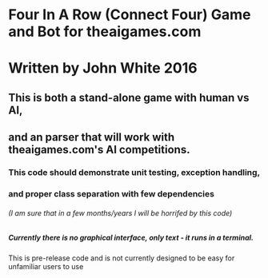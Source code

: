 # Four In A Row (Connect Four) Game and Bot for theaigames.com
# Written by John White 2016


## This is both a stand-alone game with human vs AI,
## and an parser that will work with theaigames.com's AI competitions.


### This code should demonstrate unit testing, exception handling,
### and proper class separation with few dependencies
###### (I am sure that in a few months/years I will be horrifed by this code)


##### Currently there is no graphical interface, only text - it runs in a terminal.


This is pre-release code and is not currently designed to be easy for
unfamiliar users to use
